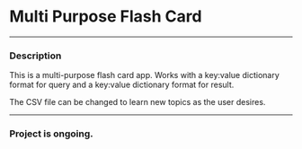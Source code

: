 # Multi Purpose Flash Card

---
### Description

This is a multi-purpose flash card app. Works with a key:value dictionary format for query and a key:value dictionary format for result.

The CSV file can be changed to learn new topics as the user desires.

---

### Project is ongoing.



